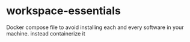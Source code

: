 # workspace-essentials
Docker compose file to avoid installing each and every software in your machine. instead containerize it
